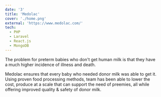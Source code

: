 ```yaml
---
date: '3'
title: 'Medolac'
cover: './home.png'
external: 'https://www.medolac.com/'
tech:
  - PHP
  - Laravel
  - React.js
  - MongoDB
---
```


The problem for preterm babies who don't get human milk is that they have a much higher incidence of illness and death.

Medolac ensures that every baby who needed donor milk was able to get it. Using proven food processing methods, team has been able to lower the cost, produce at a scale that can support the need of preemies, all while offering improved quality & safety of donor milk.
